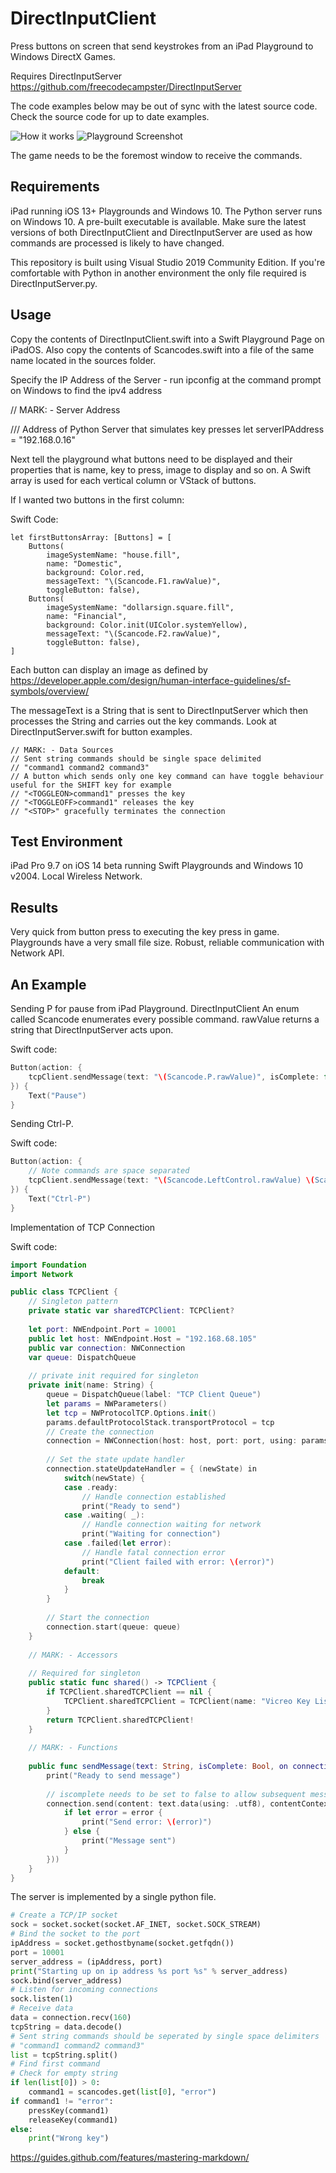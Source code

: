 # DirectInputClient
 Press buttons on screen that send keystrokes from an iPad Playground to Windows DirectX Games.
 
 Requires DirectInputServer https://github.com/freecodecampster/DirectInputServer
 
 The code examples below may be out of sync with the latest source code. Check the source code for up to date examples.
 
 ![How it works](https://github.com/freecodecampster/DirectInputServer/blob/master/images/DI.jpeg)
 ![Playground Screenshot](https://github.com/freecodecampster/DirectInputServer/blob/master/images/iPadOS.jpg)
 
 The game needs to be the foremost window to receive the commands.

## Requirements

iPad running iOS 13+ Playgrounds and Windows 10. The Python server runs on Windows 10. A pre-built executable is available. Make sure the latest versions of both DirectInputClient and DirectInputServer are used as how commands are processed is likely to have changed.

This repository is built using Visual Studio 2019 Community Edition. If you're comfortable with Python in another environment the only file required is DirectInputServer.py.

## Usage

Copy the contents of DirectInputClient.swift into a Swift Playground Page on iPadOS. Also copy the contents of Scancodes.swift into a file of the same name located in the sources folder.

Specify the IP Address of the Server - run ipconfig at the command prompt on Windows to find the ipv4 address

// MARK: - Server Address

/// Address of Python Server that simulates key presses
let serverIPAddress = "192.168.0.16"

Next tell the playground what buttons need to be displayed and their properties that is name, key to press, image to display and so on. A Swift array is used for each vertical column or VStack of buttons.

If I wanted two buttons in the first column:

Swift Code:

```
let firstButtonsArray: [Buttons] = [
    Buttons(
        imageSystemName: "house.fill", 
        name: "Domestic", 
        background: Color.red, 
        messageText: "\(Scancode.F1.rawValue)", 
        toggleButton: false),
    Buttons(
        imageSystemName: "dollarsign.square.fill", 
        name: "Financial", 
        background: Color.init(UIColor.systemYellow), 
        messageText: "\(Scancode.F2.rawValue)", 
        toggleButton: false),
]
```
Each button can display an image as defined by https://developer.apple.com/design/human-interface-guidelines/sf-symbols/overview/

The messageText is a String that is sent to DirectInputServer which then processes the String and carries out the key commands. Look at DirectInputServer.swift for button examples.

```
// MARK: - Data Sources
// Sent string commands should be single space delimited
// "command1 command2 command3"
// A button which sends only one key command can have toggle behaviour useful for the SHIFT key for example
// "<TOGGLEON>command1" presses the key
// "<TOGGLEOFF>command1" releases the key
// "<STOP>" gracefully terminates the connection
```

## Test Environment
iPad Pro 9.7 on iOS 14 beta running Swift Playgrounds and Windows 10 v2004.
Local Wireless Network.

## Results 
Very quick from button press to executing the key press in game. Playgrounds have a very small file size. Robust, reliable communication with Network API.
 
## An Example

Sending P for pause from iPad Playground. 
DirectInputClient
An enum called Scancode enumerates every possible command. rawValue returns a string that DirectInputServer acts upon.

Swift code:

```swift
Button(action: {
    tcpClient.sendMessage(text: "\(Scancode.P.rawValue)", isComplete: false, on: tcpClient.connection)
}) {
    Text("Pause")
}
```
Sending Ctrl-P.

Swift code:

```swift
Button(action: {
    // Note commands are space separated
    tcpClient.sendMessage(text: "\(Scancode.LeftControl.rawValue) \(Scancode.P.rawValue)", isComplete: false, on: tcpClient.connection)
}) {
    Text("Ctrl-P")
}
```
Implementation of TCP Connection

Swift code:
```swift
import Foundation
import Network

public class TCPClient {
    // Singleton pattern
    private static var sharedTCPClient: TCPClient?
    
    let port: NWEndpoint.Port = 10001
    public let host: NWEndpoint.Host = "192.168.68.105"
    public var connection: NWConnection
    var queue: DispatchQueue
    
    // private init required for singleton
    private init(name: String) {
        queue = DispatchQueue(label: "TCP Client Queue")
        let params = NWParameters()
        let tcp = NWProtocolTCP.Options.init()
        params.defaultProtocolStack.transportProtocol = tcp
        // Create the connection
        connection = NWConnection(host: host, port: port, using: params)
        
        // Set the state update handler
        connection.stateUpdateHandler = { (newState) in 
            switch(newState) {
            case .ready:
                // Handle connection established
                print("Ready to send")
            case .waiting( _):
                // Handle connection waiting for network
                print("Waiting for connection")
            case .failed(let error):
                // Handle fatal connection error
                print("Client failed with error: \(error)")
            default:
                break
            }
        }
        
        // Start the connection
        connection.start(queue: queue)
    }
    
    // MARK: - Accessors
    
    // Required for singleton
    public static func shared() -> TCPClient {
        if TCPClient.sharedTCPClient == nil {
            TCPClient.sharedTCPClient = TCPClient(name: "Vicreo Key Listener")
        }
        return TCPClient.sharedTCPClient!
    }
    
    // MARK: - Functions
    
    public func sendMessage(text: String, isComplete: Bool, on connection: NWConnection) {
        print("Ready to send message")
        
        // iscomplete needs to be set to false to allow subsequent messages. Only send iscomplete: true after the final message to close the connection.
        connection.send(content: text.data(using: .utf8), contentContext: NWConnection.ContentContext.finalMessage, isComplete: isComplete, completion: NWConnection.SendCompletion.contentProcessed({ (error) in
            if let error = error {
                print("Send error: \(error)")
            } else {
                print("Message sent")
            }
        }))
    }
}
```

The server is implemented by a single python file.

```python
# Create a TCP/IP socket
sock = socket.socket(socket.AF_INET, socket.SOCK_STREAM)
# Bind the socket to the port
ipAddress = socket.gethostbyname(socket.getfqdn())
port = 10001
server_address = (ipAddress, port)
print("Starting up on ip address %s port %s" % server_address)
sock.bind(server_address)
# Listen for incoming connections
sock.listen(1)
# Receive data
data = connection.recv(160)
tcpString = data.decode()
# Sent string commands should be seperated by single space delimiters
# "command1 command2 command3"
list = tcpString.split()
# Find first command
# Check for empty string
if len(list[0]) > 0:
    command1 = scancodes.get(list[0], "error")
if command1 != "error":
    pressKey(command1)
    releaseKey(command1)
else:
    print("Wrong key")
```


https://guides.github.com/features/mastering-markdown/
